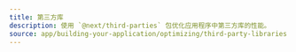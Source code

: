 ```yaml
---
title: 第三方库
description: 使用 `@next/third-parties` 包优化应用程序中第三方库的性能。
source: app/building-your-application/optimizing/third-party-libraries
---
```



